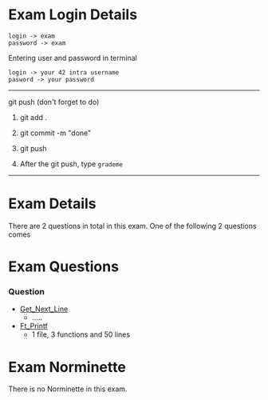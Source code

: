 # Exam Login Details

    login -> exam
    password -> exam

Entering user and password in terminal

    login -> your 42 intra username
    pasword -> your password
------------------------------------

git push (don't forget to do)

1. git add .

2. git commit -m "done"

3. git push

4. After the git push, type `grademe`
-----------------------------------

# Exam Details

There are 2 questions in total in this exam. One of the following 2 questions comes

# Exam Questions

### Question

- [Get_Next_Line](https://github.com/farukdll/Exam_03)
  - .....
- [Ft_Printf](https://github.com/farukdll/Exam_03) 
  - 1 file, 3 functions and 50 lines

# Exam Norminette

There is no Norminette in this exam. 
